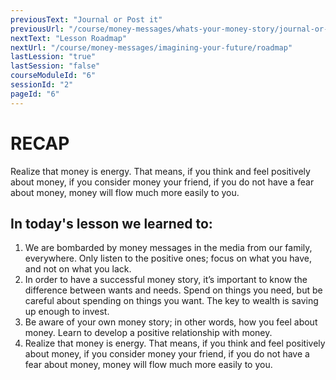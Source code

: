 ```yaml
---
previousText: "Journal or Post it"
previousUrl: "/course/money-messages/whats-your-money-story/journal-or-post-it"
nextText: "Lesson Roadmap"
nextUrl: "/course/money-messages/imagining-your-future/roadmap"
lastLession: "true"
lastSession: "false"
courseModuleId: "6"
sessionId: "2"
pageId: "6"
---
```



# RECAP

<sparkle-character-intro position="right" character="jen">
Realize that money is energy. That means, if you think and feel positively about money, if you consider money your friend, if you do not have a fear about money, money will flow much more easily to you.
</sparkle-character-intro>

## In today's lesson we learned to:
1. We are bombarded by money messages in the media from our family, everywhere. Only listen to the positive ones; focus on what you have, and not on what you lack.
2. In order to have a successful money story, it’s important to know the difference between wants and needs. Spend on things you need, but be careful about spending on things you want. The key to wealth is saving up enough to invest.
3. Be aware of your own money story; in other words, how you feel about money. Learn to develop a positive relationship with money.
4. Realize that money is energy. That means, if you think and feel positively about money, if you consider money your friend, if you do not have a fear about money, money will flow much more easily to you.
